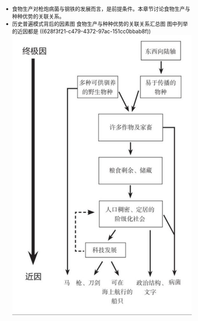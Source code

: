 - 食物生产对枪炮病菌与钢铁的发展而言，是前提条件。本章节讨论食物生产与种种优势的关联关系。
- 历史普遍模式背后的因素图
  食物生产与种种优势的关联关系汇总图
  图中列举的近因都是 ((628f3f21-c479-4372-97ac-151cc0bbab8f)) 
  ![历史普遍模式背后的因素.png](../assets/历史普遍模式背后的因素_1653618580644_0.png)